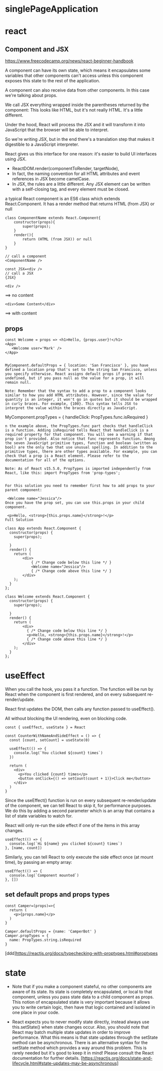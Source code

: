 # singlePageApplication

# react 

## Component and JSX

https://www.freecodecamp.org/news/react-beginner-handbook

A component can have its own state, which means it encapsulates some variables that other components can't access unless this component exposes this state to the rest of the application.

A component can also receive data from other components. In this case we're talking about props.

We call JSX everything wrapped inside the parentheses returned by the component:
This looks like HTML, but it's not really HTML. It's a little different.

Under the hood, React will process the JSX and it will transform it into JavaScript that the browser will be able to interpret.

So we're writing JSX, but in the end there's a translation step that makes it digestible to a JavaScript interpreter.

React gives us this interface for one reason: it's easier to build UI interfaces using JSX.


- ReactDOM.render(componentToRender, targetNode),
- In fact, the naming convention for all HTML attributes and event references in JSX become camelCase.
- In JSX, the rules are a little different. Any JSX element can be written with a self-closing tag, and every element must be closed.

a typical React component is an ES6 class which extends React.Component. It has a render method that returns HTML (from JSX) or null

```
class ComponentName extends React.Component{
    constructor(props){
        super(props);
    }
    render(){
        return (HTML (from JSX)) or null
    }
}

// call a component
<ComponentName />

const JSX=<div />
// call a JSX
{JSX}
```

```
<div />
```
 ==> no content
```
<div>Some Content</div>
``` 
==> wíth content


## props

```
const Welcome = props => <h1>Hello, {props.user}!</h1>
<App>
   <Welcome user='Mark' />
</App>


MyComponent.defaultProps = { location: 'San Francisco' }, you have defined a location prop that's set to the string San Francisco, unless you specify otherwise. React assigns default props if props are undefined, but if you pass null as the value for a prop, it will remain null.

Note: Remember that the syntax to add a prop to a component looks similar to how you add HTML attributes. However, since the value for quantity is an integer, it won't go in quotes but it should be wrapped in curly braces. For example, {100}. This syntax tells JSX to interpret the value within the braces directly as JavaScript.

```
MyComponent.propTypes = { handleClick: PropTypes.func.isRequired }
```
n the example above, the PropTypes.func part checks that handleClick is a function. Adding isRequired tells React that handleClick is a required property for that component. You will see a warning if that prop isn't provided. Also notice that func represents function. Among the seven JavaScript primitive types, function and boolean (written as bool) are the only two that use unusual spelling. In addition to the primitive types, there are other types available. For example, you can check that a prop is a React element. Please refer to the documentation for all of the options.

Note: As of React v15.5.0, PropTypes is imported independently from React, like this: import PropTypes from 'prop-types';


For this solution you need to remember first how to add props to your parent component:

 <Welcome name="Jessica"/>
Once you have the prop set, you can use this.props in your child component.

 <p>Hello, <strong>{this.props.name}</strong>!</p>
Full Solution

class App extends React.Component {
  constructor(props) {
    super(props);

  }
  render() {
    return (
        <div>
            { /* Change code below this line */ }
            <Welcome name="Jessica"/>
            { /* Change code above this line */ }
        </div>
    );
  }
};

class Welcome extends React.Component {
  constructor(props) {
    super(props);

  }
  render() {
    return (
        <div>
          { /* Change code below this line */ }
          <p>Hello, <strong>{this.props.name}</strong>!</p>
          { /* Change code above this line */ }
        </div>
    );
  }
};
```


# useEffect

When you call the hook, you pass it a function. The function will be run by React when the component is first rendered, and on every subsequent re-render/update.

React first updates the DOM, then calls any function passed to useEffect().

All without blocking the UI rendering, even on blocking code.

```
const { useEffect, useState } = React

const CounterWithNameAndSideEffect = () => {
  const [count, setCount] = useState(0)

  useEffect(() => {
    console.log(`You clicked ${count} times`)
  })

  return (
    <div>
      <p>You clicked {count} times</p>
      <button onClick={() => setCount(count + 1)}>Click me</button>
    </div>
  )
}
```


Since the useEffect() function is run on every subsequent re-render/update of the component, we can tell React to skip it, for performance purposes. We do this by adding a second parameter which is an array that contains a list of state variables to watch for.

React will only re-run the side effect if one of the items in this array changes.

```
useEffect(() => {
  console.log(`Hi ${name} you clicked ${count} times`)
}, [name, count])
```


Similarly, you can tell React to only execute the side effect once (at mount time), by passing an empty array:

```
useEffect(() => {
  console.log(`Component mounted`)
}, [])
```


## set default props and props types

```
const Camper=(props)=>{
  return (
    <p>{props.name}</p>
  )
}

Camper.defaultProps = {name: 'CamperBot' }
Camper.propTypes = {
  name: PropTypes.string.isRequired
}
```
[ddd]https://reactjs.org/docs/typechecking-with-proptypes.html#proptypes


# state

- Note that if you make a component stateful, no other components are aware of its state. Its state is completely encapsulated, or local to that component, unless you pass state data to a child component as props. This notion of encapsulated state is very important because it allows you to write certain logic, then have that logic contained and isolated in one place in your code.

- React expects you to never modify state directly, instead always use this.setState() when state changes occur. Also, you should note that React may batch multiple state updates in order to improve performance. What this means is that state updates through the setState method can be asynchronous. There is an alternative syntax for the setState method which provides a way around this problem. This is rarely needed but it's good to keep it in mind! Please consult the React documentation for further details.
[https://reactjs.org/docs/state-and-lifecycle.html#state-updates-may-be-asynchronous]
